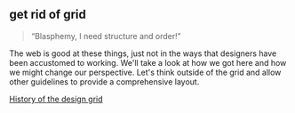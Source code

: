 ## get rid of grid
> “Blasphemy, I need structure and order!”

The web is good at these things, just not in the ways that designers have been accustomed to working. We'll take a look at how we got here and how we might change our perspective. Let's think outside of the grid and allow other guidelines to provide a comprehensive layout.

[History of the design grid](/history)